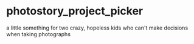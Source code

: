 photostory_project_picker
=========================

a little something for two crazy, hopeless kids who can't make decisions when taking photographs